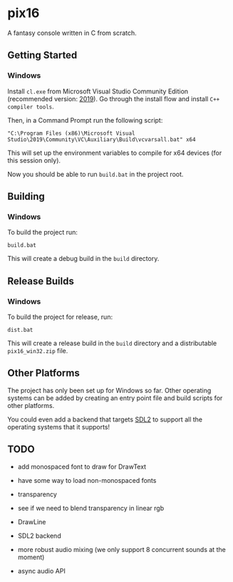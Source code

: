 # pix16

A fantasy console written in C from scratch.

## Getting Started

### Windows

Install `cl.exe` from Microsoft Visual Studio Community Edition (recommended version: [2019](https://visualstudio.microsoft.com/vs/older-downloads/)).
Go through the install flow and install `C++ compiler tools`.

Then, in a Command Prompt run the following script:

```batch
"C:\Program Files (x86)\Microsoft Visual Studio\2019\Community\VC\Auxiliary\Build\vcvarsall.bat" x64
```

This will set up the environment variables to compile for x64 devices (for this session only).

Now you should be able to run `build.bat` in the project root.

## Building

### Windows

To build the project run:

```batch
build.bat
```

This will create a debug build in the `build` directory.

## Release Builds

### Windows

To build the project for release, run:

```batch
dist.bat
```

This will create a release build in the `build` directory and a distributable `pix16_win32.zip` file.


## Other Platforms

The project has only been set up for Windows so far. Other operating systems can be added by creating an entry point file and build scripts for other platforms.

You could even add a backend that targets [SDL2](https://www.libsdl.org/) to support all the operating systems that it supports!

## TODO

- add monospaced font to draw for DrawText
- have some way to load non-monospaced fonts
- transparency
- see if we need to blend transparency in linear rgb

- DrawLine

- SDL2 backend

- more robust audio mixing (we only support 8 concurrent sounds at the moment)
- async audio API

